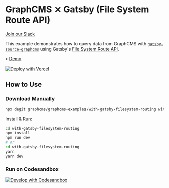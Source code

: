 # GraphCMS ⨯ Gatsby (File System Route API)

[Join our Slack](https://slack.graphcms.com)

This example demonstrates how to query data from GraphCMS with [`gatsby-source-graphcms`](https://github.com/GraphCMS/gatsby-source-graphcms) using Gatsby's [File System Route API](https://www.gatsbyjs.com/docs/file-system-page-creation).

• [Demo](https://graphcms-with-gatsby-filesystem-routing.vercel.app)

[![Deploy with Vercel](https://vercel.com/button)](https://vercel.com/import/project?template=https://github.com/GraphCMS/graphcms-examples/tree/master/with-gatsby-filesystem-routing)

## How to Use

### Download Manually

```bash
npx degit graphcms/graphcms-examples/with-gatsby-filesystem-routing with-gatsby-filesystem-routing
```

Install & Run:

```bash
cd with-gatsby-filesystem-routing
npm install
npm run dev
# or
cd with-gatsby-filesystem-routing
yarn
yarn dev
```

### Run on Codesandbox

[![Develop with Codesandbox](https://codesandbox.io/static/img/play-codesandbox.svg)](https://codesandbox.io/s/github/GraphCMS/graphcms-examples/tree/master/with-gatsby-filesystem-routing)
